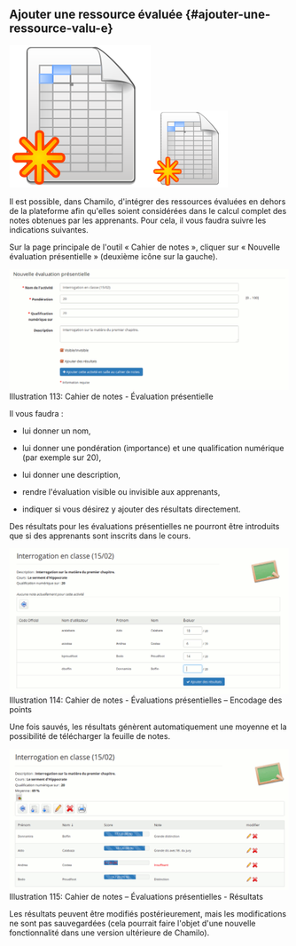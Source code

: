 ## Ajouter une ressource évaluée {#ajouter-une-ressource-valu-e}

![](../assets/image179.svg)![](../assets/image179.png)

Il est possible, dans Chamilo, d&#039;intégrer des ressources évaluées en dehors de la plateforme afin qu&#039;elles soient considérées dans le calcul complet des notes obtenues par les apprenants. Pour cela, il vous faudra suivre les indications suivantes.

Sur la page principale de l&#039;outil « Cahier de notes », cliquer sur « Nouvelle évaluation présentielle » (deuxième icône sur la gauche).

![](../assets/image176.png)Illustration 113: Cahier de notes - Évaluation présentielle

Il vous faudra :

*   lui donner un nom,

*   lui donner une pondération (importance) et une qualification numérique (par exemple sur 20),

*   lui donner une description,

*   rendre l&#039;évaluation visible ou invisible aux apprenants,

*   indiquer si vous désirez y ajouter des résultats directement.

Des résultats pour les évaluations présentielles ne pourront être introduits que si des apprenants sont inscrits dans le cours.

![](../assets/image175.png)Illustration 114: Cahier de notes - Évaluations présentielles – Encodage des points

Une fois sauvés, les résultats génèrent automatiquement une moyenne et la possibilité de télécharger la feuille de notes.

![](../assets/image177.png)Illustration 115: Cahier de notes – Évaluations présentielles - Résultats

Les résultats peuvent être modifiés postérieurement, mais les modifications ne sont pas sauvegardées (cela pourrait faire l&#039;objet d&#039;une nouvelle fonctionnalité dans une version ultérieure de Chamilo).
